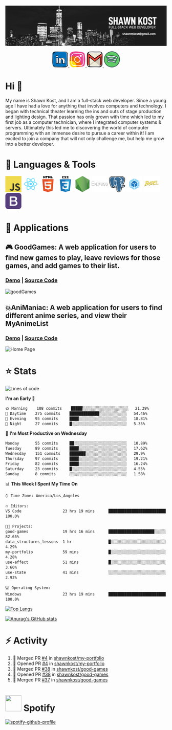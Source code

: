 
![Banner](https://github.com/shawnkost/shawnkost/blob/master/images/Banner.jpg?raw=true)

<p align="center">
  <a href="https://www.linkedin.com/in/shawnkost/">
    <img src="https://raw.githubusercontent.com/shawnkost/shawnkost/eb680fe0fdbc95c86682b48f1e4f5f2a0d8125df/images/linkedin.svg" width="50" height="50">
  </a>
  <a href="https://www.instagram.com/hashtagnosoul">
    <img src="https://raw.githubusercontent.com/shawnkost/shawnkost/9f9598274a390661304cf8785ed3952d60e918a3/images/instagram.svg" width="50" height="50">
  </a>
  <a href="mailto:shawnmkost@gmail.com">
    <img src="https://raw.githubusercontent.com/shawnkost/shawnkost/9f9598274a390661304cf8785ed3952d60e918a3/images/gmail.svg" width="50" height="50">
  </a>
  <a href="https://open.spotify.com/user/1215760286">
    <img src="https://raw.githubusercontent.com/shawnkost/shawnkost/f462bcaa14dfd5cffac8800ff609531a1a4fa2b6/images/spotify.svg" width="50" height="50">
  </a>
</p>

# Hi :wave:

My name is Shawn Kost, and I am a full-stack web developer. Since a young age I have had a love for anything that involves computers and technology. I began with technical theater learning the ins and outs of stage production and lighting design. That passion has only grown with time which led to my first job as a computer technician, where I integrated computer systems & servers. Ultimately this led me to discovering the world of computer programming with an immense desire to pursue a career within it! I am excited to join a company that will not only challenge me, but help me grow into a better developer.

# :wrench: Languages & Tools

<p float="left">
  <img src="https://raw.githubusercontent.com/github/explore/80688e429a7d4ef2fca1e82350fe8e3517d3494d/topics/javascript/javascript.png" width="50" height="50">
  <img src="https://raw.githubusercontent.com/github/explore/80688e429a7d4ef2fca1e82350fe8e3517d3494d/topics/react/react.png" width="50" height="50">
  <img src="https://raw.githubusercontent.com/github/explore/80688e429a7d4ef2fca1e82350fe8e3517d3494d/topics/html/html.png" width="50" height="50">
  <img src="https://raw.githubusercontent.com/github/explore/80688e429a7d4ef2fca1e82350fe8e3517d3494d/topics/css/css.png" width="50" height="50">
  <img src="https://raw.githubusercontent.com/github/explore/80688e429a7d4ef2fca1e82350fe8e3517d3494d/topics/nodejs/nodejs.png" width="50" height="50">
  <img src="https://raw.githubusercontent.com/github/explore/80688e429a7d4ef2fca1e82350fe8e3517d3494d/topics/express/express.png" width="50" height="50">
  <img src="https://raw.githubusercontent.com/github/explore/80688e429a7d4ef2fca1e82350fe8e3517d3494d/topics/postgresql/postgresql.png" width="50" height="50">
  <img src="https://raw.githubusercontent.com/github/explore/80688e429a7d4ef2fca1e82350fe8e3517d3494d/topics/webpack/webpack.png" width="50" height="50">
  <img src="https://raw.githubusercontent.com/github/explore/cb39e2385dfcec8a661d01bfacff6b1e33bbaa9d/topics/babel/babel.png" width="50" height="50">
  <img src="https://raw.githubusercontent.com/github/explore/80688e429a7d4ef2fca1e82350fe8e3517d3494d/topics/bootstrap/bootstrap.png" width="50" height="50">
</p>

# :iphone: Applications


## :video_game: **GoodGames**: A web application for users to find new games to play, leave reviews for those games, and add games to their list.

### [Demo](https://good-games-project.herokuapp.com/) | [Source Code](https://github.com/shawnkost/good-games)

![goodGames](https://user-images.githubusercontent.com/71413368/108276433-aa9f5300-712c-11eb-8fa5-efbee57a594e.gif)

## :boom:**AniManiac**: A web application for users to find different anime series, and view their MyAnimeList

### [Demo](https://shawnkost.github.io/ajax-project/) | [Source Code](https://github.com/shawnkost/ajax-project)

![Home Page](https://user-images.githubusercontent.com/71413368/102849573-48480180-43cc-11eb-90df-01718a8a4c22.png)

# :star: Stats

<!--START_SECTION:waka-->
![Lines of code](https://img.shields.io/badge/From%20Hello%20World%20I%27ve%20Written-105133%20lines%20of%20code-blue)

**I'm an Early 🐤** 

```text
🌞 Morning    108 commits    █████░░░░░░░░░░░░░░░░░░░░   21.39% 
🌆 Daytime    275 commits    █████████████░░░░░░░░░░░░   54.46% 
🌃 Evening    95 commits     ████░░░░░░░░░░░░░░░░░░░░░   18.81% 
🌙 Night      27 commits     █░░░░░░░░░░░░░░░░░░░░░░░░   5.35%

```
📅 **I'm Most Productive on Wednesday** 

```text
Monday       55 commits     ██░░░░░░░░░░░░░░░░░░░░░░░   10.89% 
Tuesday      89 commits     ████░░░░░░░░░░░░░░░░░░░░░   17.62% 
Wednesday    151 commits    ███████░░░░░░░░░░░░░░░░░░   29.9% 
Thursday     97 commits     ████░░░░░░░░░░░░░░░░░░░░░   19.21% 
Friday       82 commits     ████░░░░░░░░░░░░░░░░░░░░░   16.24% 
Saturday     23 commits     █░░░░░░░░░░░░░░░░░░░░░░░░   4.55% 
Sunday       8 commits      ░░░░░░░░░░░░░░░░░░░░░░░░░   1.58%

```


📊 **This Week I Spent My Time On** 

```text
⌚︎ Time Zone: America/Los_Angeles

🔥 Editors: 
VS Code                  23 hrs 19 mins      █████████████████████████   100.0%

🐱‍💻 Projects: 
good-games               19 hrs 16 mins      ████████████████████░░░░░   82.65% 
data_structures_lessons  1 hr                █░░░░░░░░░░░░░░░░░░░░░░░░   4.29% 
my-portfolio             59 mins             █░░░░░░░░░░░░░░░░░░░░░░░░   4.28% 
use-effect               51 mins             █░░░░░░░░░░░░░░░░░░░░░░░░   3.66% 
use-state                41 mins             ░░░░░░░░░░░░░░░░░░░░░░░░░   2.93%

💻 Operating System: 
Windows                  23 hrs 19 mins      █████████████████████████   100.0%

```


<!--END_SECTION:waka-->

[![Top Langs](https://github-readme-stats.vercel.app/api/top-langs/?username=shawnkost&layout=compact&theme=dark)](https://github.com/anuraghazra/github-readme-stats)


[![Anurag's GitHub stats](https://github-readme-stats.vercel.app/api?username=shawnkost&count_private=true&show_icons=true&theme=dark&hide=stars,contribs)](https://github.com/anuraghazra/github-readme-stats)


# :zap: Activity
<!--START_SECTION:activity-->
1. 🎉 Merged PR [#4](https://github.com/shawnkost/my-portfolio/pull/4) in [shawnkost/my-portfolio](https://github.com/shawnkost/my-portfolio)
2. 💪 Opened PR [#4](https://github.com/shawnkost/my-portfolio/pull/4) in [shawnkost/my-portfolio](https://github.com/shawnkost/my-portfolio)
3. 🎉 Merged PR [#38](https://github.com/shawnkost/good-games/pull/38) in [shawnkost/good-games](https://github.com/shawnkost/good-games)
4. 💪 Opened PR [#38](https://github.com/shawnkost/good-games/pull/38) in [shawnkost/good-games](https://github.com/shawnkost/good-games)
5. 🎉 Merged PR [#37](https://github.com/shawnkost/good-games/pull/37) in [shawnkost/good-games](https://github.com/shawnkost/good-games)
<!--END_SECTION:activity-->

# <img src="https://image.flaticon.com/icons/png/512/2111/2111624.png" width="50" height="50">  Spotify

[![spotify-github-profile](https://spotify-github-profile.vercel.app/api/view?uid=1215760286&cover_image=true&theme=default)](https://spotify-github-profile.vercel.app/api/view?uid=1215760286&redirect=true)
